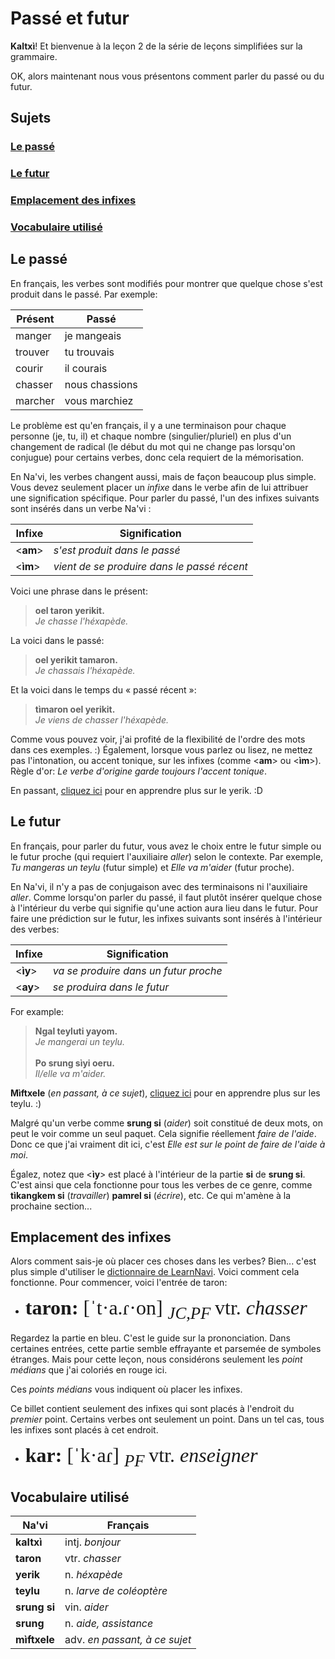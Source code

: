 # Passé et futur

**Kaltxì**! Et bienvenue à la leçon 2 de la série de leçons simplifiées sur la grammaire.

OK, alors maintenant nous vous présentons comment parler du passé ou du futur.

## Sujets

### [Le passé](#a1)

### [Le futur](#a2)

### [Emplacement des infixes](#a3)

### [Vocabulaire utilisé](#v)

<div id="a1"></div>

## Le passé

En français, les verbes sont modifiés pour montrer que quelque chose s'est produit dans le passé. Par exemple:

| Présent | Passé  |
| ------- | ------ |
| manger  | je mangeais   |
| trouver | tu trouvais |
| courir  | il courais  |
| chasser | nous chassions |
| marcher | vous marchiez |

Le problème est qu'en français, il y a une terminaison pour chaque personne (je, tu, il) et chaque nombre (singulier/pluriel) en plus d'un changement de radical (le début du mot qui ne change pas lorsqu'on conjugue) pour certains verbes, donc cela requiert de la mémorisation.

En Na'vi, les verbes changent aussi, mais de façon beaucoup plus simple. Vous devez seulement placer un _infixe_ dans le verbe afin de lui attribuer une signification spécifique. Pour parler du passé, l'un des infixes suivants sont insérés dans un verbe Na'vi :

| Infixe      | Signification                      |
| ----------- | ---------------------------------- |
| &lt;**am**> | _s'est produit dans le passé_      |
| &lt;**ìm**> | _vient de se produire dans le passé récent_ |

Voici une phrase dans le présent:

> **oel taron yerikit.**<br>
> _Je chasse l'héxapède._<br>

La voici dans le passé:

> **oel yerikit tamaron.**<br>
> _Je chassais l'héxapède._<br>

Et la voici dans le temps du « passé récent »:

> **tìmaron oel yerikit.**<br>
> _Je viens de chasser l'héxapède._<br>

Comme vous pouvez voir, j'ai profité de la flexibilité de l'ordre des mots dans ces exemples. :) Également, lorsque vous parlez ou lisez, ne mettez pas l'intonation, ou accent tonique, sur les infixes (comme &lt;**am**> ou &lt;**ìm**>). Règle d'or: _Le verbe d'origine garde toujours l'accent tonique_.

En passant, [cliquez ici](http://james-camerons-avatar.wikia.com/wiki/Hexapede) pour en apprendre plus sur le yerik. :D

<div id="a2"></div>

## Le futur

En français, pour parler du futur, vous avez le choix entre le futur simple ou le futur proche (qui requiert l'auxiliaire _aller_) selon le contexte. Par exemple, _Tu mangeras un teylu_ (futur simple) et _Elle va m'aider_ (futur proche).

En Na'vi, il n'y a pas de conjugaison avec des terminaisons ni l'auxiliaire _aller_. Comme lorsqu'on parler du passé, il faut plutôt insérer quelque chose à l'intérieur du verbe qui signifie qu'une action aura lieu dans le futur. Pour faire une prédiction sur le futur, les infixes suivants sont insérés à l'intérieur des verbes:

| Infixe      | Signification                        |
| ----------- | ------------------------------------ |
| &lt;**ìy**> | _va se produire dans un futur proche_ |
| &lt;**ay**> | _se produira dans le futur_          |

For example:

> **Ngal teyluti yayom.**<br>
> _Je mangerai un teylu._<br>
> <br>
> **Po srung sìyi oeru.**<br>
> _Il/elle va m'aider._<br>

**Mìftxele** (_en passant, à ce sujet_), [cliquez ici](http://james-camerons-avatar.wikia.com/wiki/Teylu) pour en apprendre plus sur les teylu. :)

Malgré qu'un verbe comme **srung si** (_aider_) soit constitué de deux mots, on peut le voir comme un seul paquet. Cela signifie réellement _faire de l'aide_. Donc ce que j'ai vraiment dit ici, c'est _Elle est sur le point de faire de l'aide à moi_.

Égalez, notez que &lt;**ìy**> est placé à l'intérieur de la partie **si** de **srung si**. C'est ainsi que cela fonctionne pour tous les verbes de ce genre, comme **tìkangkem si** (_travailler_) **pamrel si** (_écrire_), etc. Ce qui m'amène à la prochaine section...

<div id="a3"></div>

## Emplacement des infixes

Alors comment sais-je où placer ces choses dans les verbes? Bien... c'est plus simple d'utiliser le [dictionnaire de LearnNavi](https://eanaeltu.learnnavi.org/dicts/NaviDictionary.pdf). Voici comment cela fonctionne. Pour commencer, voici l'entrée de taron:

<ul><li>
  <font face="Times New Roman" size="6pt">
    <strong>taron:</strong>
    <span class="blue-text">
      [ˈt<span class="red-text">·</span>a.ɾ<span class="red-text">·</span>on]
    </span>
    <sub>
      <i>JC,PF</i>
    </sub> vtr. <i>chasser</i>
  </font>
</li></ul>

Regardez la partie en bleu. C'est le guide sur la prononciation. Dans certaines entrées, cette partie semble effrayante et parsemée de symboles étranges. Mais pour cette leçon, nous considérons seulement les _point médians_ que j'ai coloriés en rouge ici.

Ces _points médians_ vous indiquent où placer les infixes.

Ce billet contient seulement des infixes qui sont placés à l'endroit du _premier_ point. Certains verbes ont seulement un point. Dans un tel cas, tous les infixes sont placés à cet endroit.

<ul><li>
  <font face="Times New Roman" size="6pt">
    <strong>kar:</strong>
    <span class="blue-text">
      [ˈk<span class="red-text">·</span>aɾ]
    </span>
    <sub>
      <i>PF</i>
    </sub> vtr. <i>enseigner</i>
  </font>
</li></ul>

<div id="v"></div>

## Vocabulaire utilisé

| Na'vi        | Français                                      |
| ------------ | --------------------------------------------- |
| **kaltxì**   | intj. _bonjour_                               |
| **taron**    | vtr. _chasser_                                |
| **yerik**    | n. _héxapède_                                 |
| **teylu**    | n. _larve de coléoptère_                      |
| **srung si** | vin. _aider_                                  |
| **srung**    | n. _aide, assistance_                         |
| **mìftxele** | adv. _en passant, à ce sujet_                 |
